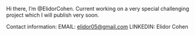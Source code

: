 Hi there, I’m @ElidorCohen.
Current working on a very special challenging project which I will publish very soon.

Contact information:
EMAIL: elidor05@gmail.com
LINKEDIN: Elidor Cohen

